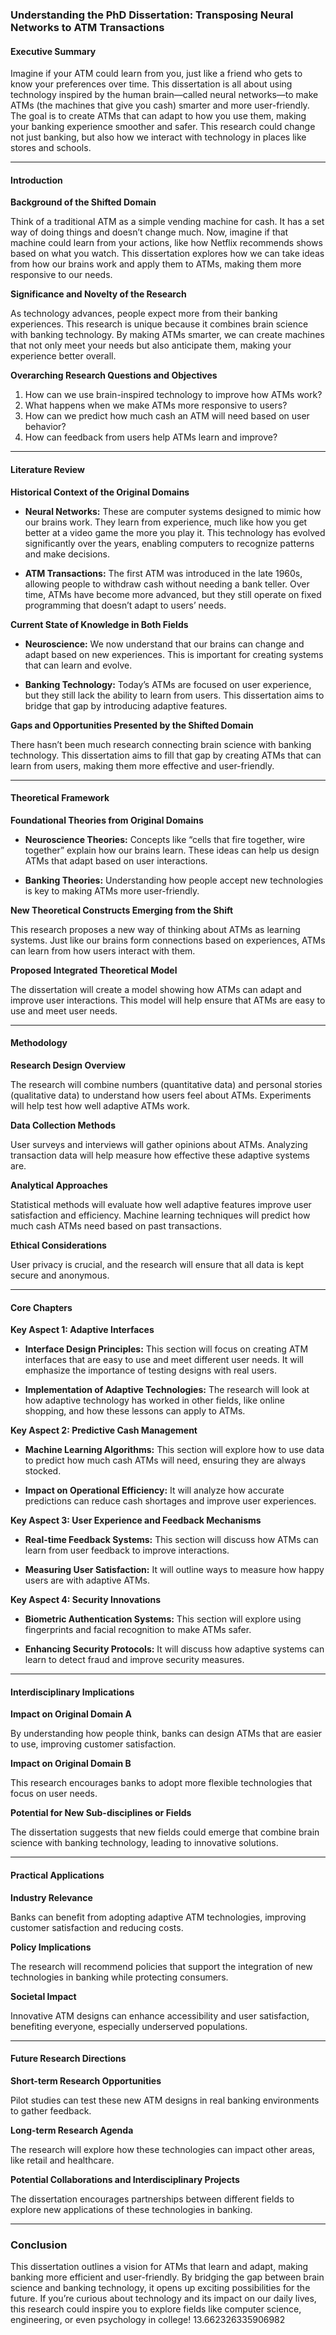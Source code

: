 ### Understanding the PhD Dissertation: Transposing Neural Networks to ATM Transactions

#### Executive Summary

Imagine if your ATM could learn from you, just like a friend who gets to know your preferences over time. This dissertation is all about using technology inspired by the human brain—called neural networks—to make ATMs (the machines that give you cash) smarter and more user-friendly. The goal is to create ATMs that can adapt to how you use them, making your banking experience smoother and safer. This research could change not just banking, but also how we interact with technology in places like stores and schools.

---

#### Introduction

**Background of the Shifted Domain**

Think of a traditional ATM as a simple vending machine for cash. It has a set way of doing things and doesn’t change much. Now, imagine if that machine could learn from your actions, like how Netflix recommends shows based on what you watch. This dissertation explores how we can take ideas from how our brains work and apply them to ATMs, making them more responsive to our needs.

**Significance and Novelty of the Research**

As technology advances, people expect more from their banking experiences. This research is unique because it combines brain science with banking technology. By making ATMs smarter, we can create machines that not only meet your needs but also anticipate them, making your experience better overall.

**Overarching Research Questions and Objectives**

1. How can we use brain-inspired technology to improve how ATMs work?
2. What happens when we make ATMs more responsive to users?
3. How can we predict how much cash an ATM will need based on user behavior?
4. How can feedback from users help ATMs learn and improve?

---

#### Literature Review

**Historical Context of the Original Domains**

- **Neural Networks:** These are computer systems designed to mimic how our brains work. They learn from experience, much like how you get better at a video game the more you play it. This technology has evolved significantly over the years, enabling computers to recognize patterns and make decisions.
  
- **ATM Transactions:** The first ATM was introduced in the late 1960s, allowing people to withdraw cash without needing a bank teller. Over time, ATMs have become more advanced, but they still operate on fixed programming that doesn’t adapt to users’ needs.

**Current State of Knowledge in Both Fields**

- **Neuroscience:** We now understand that our brains can change and adapt based on new experiences. This is important for creating systems that can learn and evolve.
  
- **Banking Technology:** Today’s ATMs are focused on user experience, but they still lack the ability to learn from users. This dissertation aims to bridge that gap by introducing adaptive features.

**Gaps and Opportunities Presented by the Shifted Domain**

There hasn’t been much research connecting brain science with banking technology. This dissertation aims to fill that gap by creating ATMs that can learn from users, making them more effective and user-friendly.

---

#### Theoretical Framework

**Foundational Theories from Original Domains**

- **Neuroscience Theories:** Concepts like “cells that fire together, wire together” explain how our brains learn. These ideas can help us design ATMs that adapt based on user interactions.
  
- **Banking Theories:** Understanding how people accept new technologies is key to making ATMs more user-friendly.

**New Theoretical Constructs Emerging from the Shift**

This research proposes a new way of thinking about ATMs as learning systems. Just like our brains form connections based on experiences, ATMs can learn from how users interact with them.

**Proposed Integrated Theoretical Model**

The dissertation will create a model showing how ATMs can adapt and improve user interactions. This model will help ensure that ATMs are easy to use and meet user needs.

---

#### Methodology

**Research Design Overview**

The research will combine numbers (quantitative data) and personal stories (qualitative data) to understand how users feel about ATMs. Experiments will help test how well adaptive ATMs work.

**Data Collection Methods**

User surveys and interviews will gather opinions about ATMs. Analyzing transaction data will help measure how effective these adaptive systems are.

**Analytical Approaches**

Statistical methods will evaluate how well adaptive features improve user satisfaction and efficiency. Machine learning techniques will predict how much cash ATMs need based on past transactions.

**Ethical Considerations**

User privacy is crucial, and the research will ensure that all data is kept secure and anonymous.

---

#### Core Chapters

**Key Aspect 1: Adaptive Interfaces**

- **Interface Design Principles:** This section will focus on creating ATM interfaces that are easy to use and meet different user needs. It will emphasize the importance of testing designs with real users.
  
- **Implementation of Adaptive Technologies:** The research will look at how adaptive technology has worked in other fields, like online shopping, and how these lessons can apply to ATMs.

**Key Aspect 2: Predictive Cash Management**

- **Machine Learning Algorithms:** This section will explore how to use data to predict how much cash ATMs will need, ensuring they are always stocked.
  
- **Impact on Operational Efficiency:** It will analyze how accurate predictions can reduce cash shortages and improve user experiences.

**Key Aspect 3: User Experience and Feedback Mechanisms**

- **Real-time Feedback Systems:** This section will discuss how ATMs can learn from user feedback to improve interactions.
  
- **Measuring User Satisfaction:** It will outline ways to measure how happy users are with adaptive ATMs.

**Key Aspect 4: Security Innovations**

- **Biometric Authentication Systems:** This section will explore using fingerprints and facial recognition to make ATMs safer.
  
- **Enhancing Security Protocols:** It will discuss how adaptive systems can learn to detect fraud and improve security measures.

---

#### Interdisciplinary Implications

**Impact on Original Domain A**

By understanding how people think, banks can design ATMs that are easier to use, improving customer satisfaction.

**Impact on Original Domain B**

This research encourages banks to adopt more flexible technologies that focus on user needs.

**Potential for New Sub-disciplines or Fields**

The dissertation suggests that new fields could emerge that combine brain science with banking technology, leading to innovative solutions.

---

#### Practical Applications

**Industry Relevance**

Banks can benefit from adopting adaptive ATM technologies, improving customer satisfaction and reducing costs.

**Policy Implications**

The research will recommend policies that support the integration of new technologies in banking while protecting consumers.

**Societal Impact**

Innovative ATM designs can enhance accessibility and user satisfaction, benefiting everyone, especially underserved populations.

---

#### Future Research Directions

**Short-term Research Opportunities**

Pilot studies can test these new ATM designs in real banking environments to gather feedback.

**Long-term Research Agenda**

The research will explore how these technologies can impact other areas, like retail and healthcare.

**Potential Collaborations and Interdisciplinary Projects**

The dissertation encourages partnerships between different fields to explore new applications of these technologies in banking.

---

### Conclusion

This dissertation outlines a vision for ATMs that learn and adapt, making banking more efficient and user-friendly. By bridging the gap between brain science and banking technology, it opens up exciting possibilities for the future. If you’re curious about technology and its impact on our daily lives, this research could inspire you to explore fields like computer science, engineering, or even psychology in college! 13.662326335906982